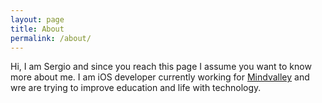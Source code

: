 ```yaml
---
layout: page
title: About
permalink: /about/
---
```


Hi, I am Sergio and since you reach this page I assume you want to know more about me. I am iOS developer currently working for [Mindvalley](http://mindvalley.com) and wre are trying to improve education and life with technology.

